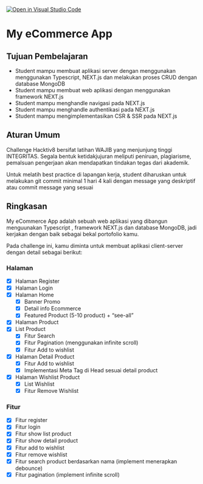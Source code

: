 [![Open in Visual Studio Code](https://classroom.github.com/assets/open-in-vscode-2e0aaae1b6195c2367325f4f02e2d04e9abb55f0b24a779b69b11b9e10269abc.svg)](https://classroom.github.com/online_ide?assignment_repo_id=15353522&assignment_repo_type=AssignmentRepo)
# My eCommerce App

## Tujuan Pembelajaran

- Student mampu membuat aplikasi server dengan menggunakan menggunakan Typescript, NEXT.js dan melakukan proses CRUD dengan database MongoDB
- Student mampu membuat web aplikasi dengan menggunakan framework NEXT.js
- Student mampu menghandle navigasi pada NEXT.js
- Student mampu menghandle authentikasi pada NEXT.js
- Student mampu mengimplementasikan CSR & SSR pada NEXT.js

## Aturan Umum

Challenge Hacktiv8 bersifat latihan WAJIB yang menjunjung tinggi INTEGRITAS. Segala bentuk ketidakjujuran meliputi peniruan, plagiarisme, pemalsuan pengerjaan akan mendapatkan tindakan tegas dari akademik.

Untuk melatih best practice di lapangan kerja, student diharuskan untuk melakukan git commit minimal 1 hari 4 kali dengan message yang deskriptif atau commit message yang sesuai

## Ringkasan

My eCommerce App adalah sebuah web aplikasi yang dibangun menguunakan Typescript , framework NEXT.js dan database MongoDB, jadi kerjakan dengan baik sebagai bekal portofolio kamu.

Pada challenge ini, kamu diminta untuk membuat aplikasi client-server dengan detail sebagai berikut:

### Halaman

- [x] Halaman Register
- [x] Halaman Login
- [x] Halaman Home
  - [x] Banner Promo
  - [x] Detail info Ecommerce
  - [x] Featured Product (5-10 product) + “see-all”
- [x] Halaman Product
- [x] List Product
  - [x] Fitur Search
  - [x] Fitur Pagination (menggunakan infinite scroll)
  - [x] Fitur Add to wishlist
- [x] Halaman Detail Product
  - [x] Fitur Add to wishlist
  - [x] Implementasi Meta Tag di Head sesuai detail product
- [x] Halaman Wishlist Product
  - [x] List Wishlist
  - [x] Fitur Remove Wishlist

### Fitur

- [x] Fitur register
- [x] Fitur login
- [x] Fitur show list product
- [x] Fitur show detail product
- [x] Fitur add to wishlist
- [x] Fitur remove wishlist
- [x] Fitur search product berdasarkan nama (implement menerapkan debounce)
- [x] Fitur pagination (implement infinite scroll)
